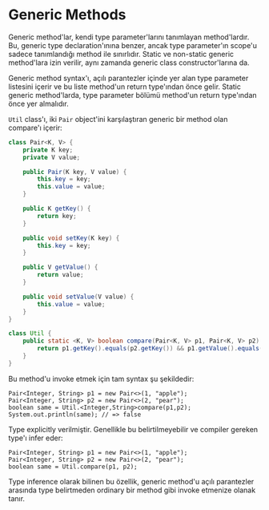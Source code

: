 # Generic Methods

Generic method'lar, kendi type parameter'larını tanımlayan method'lardır. Bu, generic type declaration'ınına benzer,
ancak type parameter'ın scope'u sadece tanımlandığı method ile sınırlıdır. Static ve non-static generic method'lara izin
verilir, aynı zamanda generic class constructor'larına da.

Generic method syntax'ı, açılı parantezler içinde yer alan type parameter listesini içerir ve bu liste method'un return
type'ından önce gelir. Static generic method'larda, type parameter bölümü method'un return type'ından önce yer
almalıdır.

`Util` class'ı, iki `Pair` object'ini karşılaştıran generic bir method olan compare'ı içerir:

```java
class Pair<K, V> {
    private K key;
    private V value;

    public Pair(K key, V value) {
        this.key = key;
        this.value = value;
    }

    public K getKey() {
        return key;
    }

    public void setKey(K key) {
        this.key = key;
    }

    public V getValue() {
        return value;
    }

    public void setValue(V value) {
        this.value = value;
    }
}

class Util {
    public static <K, V> boolean compare(Pair<K, V> p1, Pair<K, V> p2) {
        return p1.getKey().equals(p2.getKey()) && p1.getValue().equals(p2.getValue());
    }
}
```

Bu method'u invoke etmek için tam syntax şu şekildedir:

```
Pair<Integer, String> p1 = new Pair<>(1, "apple");
Pair<Integer, String> p2 = new Pair<>(2, "pear");
boolean same = Util.<Integer,String>compare(p1,p2);
System.out.println(same); // => false
```

Type explicitly verilmiştir. Genellikle bu belirtilmeyebilir ve compiler gereken type'ı infer eder:

```
Pair<Integer, String> p1 = new Pair<>(1, "apple");
Pair<Integer, String> p2 = new Pair<>(2, "pear");
boolean same = Util.compare(p1, p2);
```

Type inference olarak bilinen bu özellik, generic method'u açılı parantezler arasında type belirtmeden ordinary bir
method gibi invoke etmenize olanak tanır.